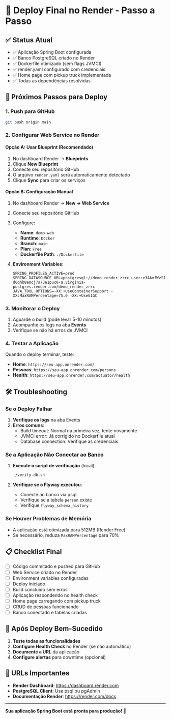 # 🚀 Deploy Final no Render - Passo a Passo

## ✅ Status Atual
- ✅ Aplicação Spring Boot configurada
- ✅ Banco PostgreSQL criado no Render
- ✅ Dockerfile otimizado (sem flags JVMCI)
- ✅ render.yaml configurado com credenciais
- ✅ Home page com pickup truck implementada
- ✅ Todas as dependências resolvidas

## 🎯 Próximos Passos para Deploy

### 1. Push para GitHub
```bash
git push origin main
```

### 2. Configurar Web Service no Render

#### Opção A: Usar Blueprint (Recomendado)
1. No dashboard Render → **Blueprints**
2. Clique **New Blueprint**
3. Conecte seu repositório GitHub
4. O arquivo `render.yaml` será automaticamente detectado
5. Clique **Sync** para criar os serviços

#### Opção B: Configuração Manual
1. No dashboard Render → **New → Web Service**
2. Conecte seu repositório GitHub
3. Configure:
   - **Name**: `demo-web`
   - **Runtime**: `Docker`
   - **Branch**: `main`
   - **Plan**: `Free`
   - **Dockerfile Path**: `./Dockerfile`

4. **Environment Variables**:
   ```
   SPRING_PROFILES_ACTIVE=prod
   SPRING_DATASOURCE_URL=postgresql://demo_render_zrrc_user:e3AAvfWvYJfqaC6AcbDrgzch4tzvo8qw@dpg-d0qhb8emcj7s73e1puc0-a.virginia-postgres.render.com/demo_render_zrrc
   JAVA_TOOL_OPTIONS=-XX:+UseContainerSupport -XX:MaxRAMPercentage=75.0 -XX:+UseG1GC
   ```

### 3. Monitorar o Deploy
1. Aguarde o build (pode levar 5-10 minutos)
2. Acompanhe os logs na aba **Events**
3. Verifique se não há erros de JVMCI

### 4. Testar a Aplicação
Quando o deploy terminar, teste:

- **Home**: `https://seu-app.onrender.com/`
- **Pessoas**: `https://seu-app.onrender.com/persons`
- **Health**: `https://seu-app.onrender.com/actuator/health`

## 🛠️ Troubleshooting

### Se o Deploy Falhar
1. **Verifique os logs** na aba Events
2. **Erros comuns**:
   - Build timeout: Normal na primeira vez, tente novamente
   - JVMCI error: Já corrigido no Dockerfile atual
   - Database connection: Verifique as credenciais

### Se a Aplicação Não Conectar ao Banco
1. **Execute o script de verificação** (local):
   ```bash
   ./verify-db.sh
   ```

2. **Verifique se o Flyway executou**:
   - Conecte ao banco via psql
   - Verifique se a tabela `person` existe
   - Verifique `flyway_schema_history`

### Se Houver Problemas de Memória
- A aplicação está otimizada para 512MB (Render Free)
- Se necessário, reduza `MaxRAMPercentage` para 70%

## 📋 Checklist Final

- [ ] Código commitado e pushed para GitHub
- [ ] Web Service criado no Render
- [ ] Environment variables configuradas
- [ ] Deploy iniciado
- [ ] Build concluído sem erros
- [ ] Aplicação respondendo no health check
- [ ] Home page carregando com pickup truck
- [ ] CRUD de pessoas funcionando
- [ ] Banco conectado e tabelas criadas

## 🎉 Após Deploy Bem-Sucedido

1. **Teste todas as funcionalidades**
2. **Configure Health Check** no Render (se não automático)
3. **Documente a URL** da aplicação
4. **Configure alertas** para downtime (opcional)

## 🔗 URLs Importantes

- **Render Dashboard**: https://dashboard.render.com
- **PostgreSQL Client**: Use psql ou pgAdmin
- **Documentação Render**: https://render.com/docs

---

**Sua aplicação Spring Boot está pronta para produção! 🚀**

